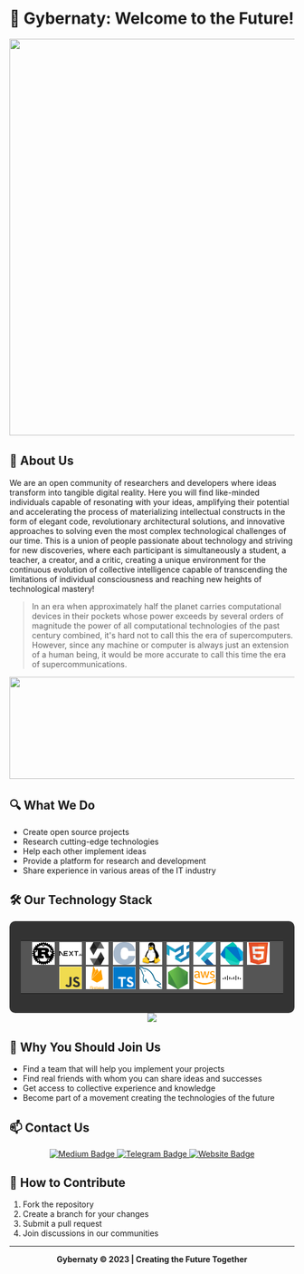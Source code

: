 # 🚀 Gybernaty: Welcome to the Future!

<div align="center">
  <img src="https://sun9-31.userapi.com/impg/-iRRU9522BX6DnuHPo39OoG76vopxGrQx1qFjA/Niuli_zEqNU.jpg?size=1280x910&quality=95&sign=c46165f9c5a2785c2b12f6d3ed6cee9e&type=album" height="700" width="1400"/> 
</div>

## 👋 About Us

We are an open community of researchers and developers where ideas transform into tangible digital reality. Here you will find like-minded individuals capable of resonating with your ideas, amplifying their potential and accelerating the process of materializing intellectual constructs in the form of elegant code, revolutionary architectural solutions, and innovative approaches to solving even the most complex technological challenges of our time. This is a union of people passionate about technology and striving for new discoveries, where each participant is simultaneously a student, a teacher, a creator, and a critic, creating a unique environment for the continuous evolution of collective intelligence capable of transcending the limitations of individual consciousness and reaching new heights of technological mastery!

> In an era when approximately half the planet carries computational devices in their pockets whose power exceeds by several orders of magnitude the power of all computational technologies of the past century combined, it's hard not to call this the era of supercomputers. However, since any machine or computer is always just an extension of a human being, it would be more accurate to call this time the era of supercommunications.

<div align="center">
  <img src="https://media1.giphy.com/media/v1.Y2lkPTc5MGI3NjExeGNvcmxhb2pmN2dsY2prb254aGIxamNiOHRzeHhybmR3M3VnNTBuaSZlcD12MV9pbnRlcm5hbF9naWZfYnlfaWQmY3Q9Zw/3oriNZuNzeTbtJvKs8/giphy.gif" height="180" width="1200"/> 
</div>

## 🔍 What We Do

- Create open source projects
- Research cutting-edge technologies
- Help each other implement ideas
- Provide a platform for research and development
- Share experience in various areas of the IT industry

## 🛠️ Our Technology Stack

<div align="center" style="background-color: #333333; padding: 20px; border-radius: 10px;"> 
 <table style="background-color: #555555; border: none;"> 
  <tr> 
    <td align="center"> 
      <img src="https://github.com/devicons/devicon/blob/master/icons/rust/rust-original.svg" title="Rust" alt="Rust" width="40" height="40"/>&nbsp; 
      <img src="https://github.com/devicons/devicon/blob/master/icons/nextjs/nextjs-original-wordmark.svg" title="Next" alt="Next" width="40" height="40"/>&nbsp; 
      <img src="https://github.com/devicons/devicon/blob/master/icons/solidity/solidity-original.svg" title="Solidity" alt="Solidity" width="40" height="40"/>&nbsp; 
      <img src="https://github.com/devicons/devicon/blob/master/icons/c/c-original.svg" title="C" alt="C" width="40" height="40"/>&nbsp; 
      <img src="https://github.com/devicons/devicon/blob/master/icons/linux/linux-original.svg" title="Linux" alt="Linux" width="40" height="40"/>&nbsp; 
      <img src="https://github.com/devicons/devicon/blob/master/icons/materialui/materialui-original.svg" title="Material UI" alt="Material UI" width="40" height="40"/>&nbsp; 
      <img src="https://github.com/devicons/devicon/blob/master/icons/flutter/flutter-original.svg" title="Flutter" alt="Flutter" width="40" height="40"/>&nbsp; 
      <img src="https://github.com/devicons/devicon/blob/master/icons/dart/dart-original.svg" title="Dart" alt="Dart" width="40" height="40"/>&nbsp; 
      <img src="https://github.com/devicons/devicon/blob/master/icons/html5/html5-original.svg" title="HTML5" alt="HTML" width="40" height="40"/>&nbsp; 
      <img src="https://github.com/devicons/devicon/blob/master/icons/javascript/javascript-original.svg" title="JavaScript" alt="JavaScript" width="40" height="40"/>&nbsp; 
      <img src="https://github.com/devicons/devicon/blob/master/icons/firebase/firebase-plain-wordmark.svg" title="Firebase" alt="Firebase" width="40" height="40"/>&nbsp; 
      <img src="https://github.com/devicons/devicon/blob/master/icons/typescript/typescript-original.svg" title="Typescript" alt="Typescript" width="40" height="40"/>&nbsp; 
      <img src="https://github.com/devicons/devicon/blob/master/icons/mysql/mysql-original.svg" title="MySQL" alt="MySQL" width="40" height="40"/>&nbsp; 
      <img src="https://github.com/devicons/devicon/blob/master/icons/nodejs/nodejs-original.svg" title="NodeJS" alt="NodeJS" width="40" height="40"/>&nbsp; 
      <img src="https://github.com/devicons/devicon/blob/master/icons/amazonwebservices/amazonwebservices-plain-wordmark.svg" title="AWS" alt="AWS" width="40" height="40"/>&nbsp; 
      <img src="https://github.com/vorillaz/devicons/blob/master/!SVG/cisco.svg" title="Cisco" alt="Cisco" width="40" height="40"/>&nbsp; 
    </td> 
  </tr> 
</table>
</div>

<div align="center">
  <img src="https://media.giphy.com/media/d8iPm91TeShX4kHG69/giphy-downsized-large.gif" width="800"/> 
</div>

## 🌟 Why You Should Join Us

- Find a team that will help you implement your projects
- Find real friends with whom you can share ideas and successes
- Get access to collective experience and knowledge
- Become part of a movement creating the technologies of the future

## 📫 Contact Us

<div align="center"> 
  <a href="https://medium.com/@themacroeconomicdao"> 
    <img src="https://img.shields.io/badge/Medium-12100E?style=for-the-badge&logo=medium&logoColor=white" alt="Medium Badge"/> 
  </a>
  <a href="https://t.me/HeadsHub"> 
    <img src="https://img.shields.io/badge/Telegram-2CA5E0?style=for-the-badge&logo=telegram&logoColor=white" alt="Telegram Badge"/> 
  </a>
  <a href="https://gyber.org"> 
    <img src="https://img.shields.io/badge/Website-FF7139?style=for-the-badge&logo=firefox-browser&logoColor=white" alt="Website Badge"/> 
  </a>
</div>

## 🤝 How to Contribute

1. Fork the repository
2. Create a branch for your changes
3. Submit a pull request
4. Join discussions in our communities

---

<div align="center">
  <b>Gybernaty © 2023 | Creating the Future Together</b>
</div>
